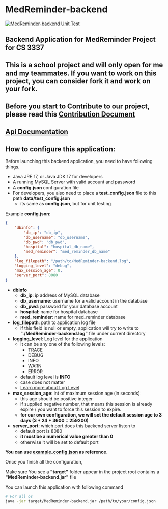 
# MedReminder-backend

[![MedReminder-backend Unit Test](https://github.com/Gavin1937/MedReminder-backend/actions/workflows/backend-unit-test.yml/badge.svg)](https://github.com/Gavin1937/MedReminder-backend/actions/workflows/backend-unit-test.yml)

## Backend Application for MedReminder Project for CS 3337

## This is a school project and will only open for me and my teammates. If you want to work on this project, you can consider fork it and work on your fork.

## Before you start to Contribute to our project, please read this [Contribution Document](./doc/Contribution.md)

## [Api Documentation](./doc/ApiDocumentation.md)


## How to configure this application:

Before launching this backend application, you need to have following things.

* Java JRE 17, or Java JDK 17 for developers
* A running MySQL Server with valid account and password
* A **config.json** configuration file
* For developers, you also need to place a **test_config.json** file to this path **data/test_config.json**
  * its same as **config.json**, but for unit testing

Example **config.json**:

```json
{
    "dbinfo": {
        "db_ip": "db_ip",
        "db_username": "db_username",
        "db_pwd": "db_pwd",
        "hospital": "hospital_db_name",
        "med_reminder": "med_reminder_db_name"
    },
    "log_filepath": "/path/to/MedReminder-backend.log",
    "logging_level": "debug",
    "max_session_age": 0,
    "server_port": 8080
}
```

* **dbinfo**
  * **db_ip**: ip address of MySQL database
  * **db_username**: username for a valid account in the database
  * **db_pwd**: password for your database account
  * **hospital**: name for hospital database
  * **med_reminder**: name for med_reminder database
* **log_filepath**: path to application log file
  * if this field is null or empty, application will try to write to **"./MedReminder-backend.log"** file under current directory
* **logging_level**: Log level for the application
  * It can be any one of the following levels:
    * TRACE
    * DEBUG
    * INFO
    * WARN
    * ERROR
  * default log level is **INFO**
  * case does not matter
  * [Learn more about Log Level](https://logback.qos.ch/manual/architecture.html#basic_selection)
* **max_session_age**: int of maximum session age (in seconds)
  * this age should be positive integer
  * if supplied negative number, that means this session is already expire / you want to force this session to expire.
  * **for our own configuration, we will set the default session age to 3 days (3 * 24 * 3600 = 259200)**
* **server_port**: which port does this backend server listen to
  * default port is 8080
  * **it must be a numerical value greater than 0**
  * otherwise it will be set to default port

**You can use [example_config.json](./data/example_config.json) as reference.**

Once you finish all the configuration,

Make sure You see a **"target"** folder appear in the project root contains a **"MedReminder-backend.jar"** file

You can launch this application with following command

```sh
# For all os
java -jar target/MedReminder-backend.jar /path/to/your/config.json
```
